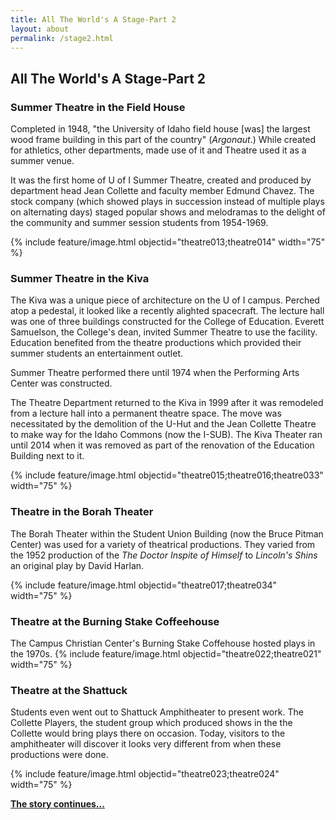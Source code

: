 ```yaml
---
title: All The World's A Stage-Part 2
layout: about
permalink: /stage2.html
---
```


## All The World's A Stage-Part 2

### Summer Theatre in the Field House

Completed in 1948, "the University of Idaho field house [was] the largest wood frame building in this part of the country" (*Argonaut*.) While created for athletics, other departments, made use of it and Theatre used it as a summer venue. 

It was the first home of U of I Summer Theatre, created and produced by department head Jean Collette and faculty member Edmund Chavez. The stock company (which showed plays in succession instead of multiple plays on alternating days) staged popular shows and melodramas to the delight of the community and summer session students from 1954-1969.

{% include feature/image.html objectid="theatre013;theatre014" width="75" %}

### Summer Theatre in the Kiva

The Kiva was a unique piece of architecture on the U of I campus. Perched atop a pedestal, it looked like a recently alighted spacecraft. The lecture hall was one of three buildings constructed for the College of Education. Everett Samuelson, the College's dean, invited Summer Theatre to use the facility. Education benefited from the theatre productions which provided their summer students an entertainment outlet. 

Summer Theatre performed there until 1974 when the Performing Arts Center was constructed. 

The Theatre Department returned to the Kiva in 1999 after it was remodeled from a lecture hall into a permanent theatre space. The move was necessitated by the demolition of the U-Hut and the Jean Collette Theatre to make way for the Idaho Commons (now the I-SUB). The Kiva Theater ran until 2014 when it was removed as part of the renovation of the Education Building next to it.

{% include feature/image.html objectid="theatre015;theatre016;theatre033" width="75" %}

### Theatre in the Borah Theater

The Borah Theater within the Student Union Building (now the Bruce Pitman Center) was used for a variety of theatrical productions. They varied from the 1952 production of the *The Doctor Inspite of Himself* to *Lincoln's Shins* an original play by David Harlan.

{% include feature/image.html objectid="theatre017;theatre034" width="75" %}

### Theatre at the Burning Stake Coffeehouse

The Campus Christian Center's Burning Stake Coffehouse hosted plays in the 1970s.
{% include feature/image.html objectid="theatre022;theatre021" width="75" %}


### Theatre at the Shattuck

Students even went out to Shattuck Amphitheater to present work. The Collette Players, the student group which produced shows in the 
the Collette would bring plays there on occasion. Today, visitors to the amphitheater will discover it looks very different from when these productions were done.

{% include feature/image.html objectid="theatre023;theatre024" width="75" %}



[**The story continues...**](stage3.html)
